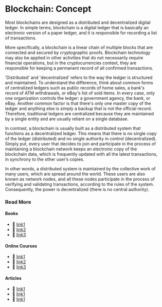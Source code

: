 # Blockchain: Concept
Most blockchains are designed as a distributed and decentralized digital ledger. In simple terms, blockchain is a digital ledger that is basically an electronic version of a paper ledger, and it is responsible for recording a list of transactions.

More specifically, a blockchain is a linear chain of multiple blocks that are connected and secured by cryptographic proofs. Blockchain technology may also be applied in other activities that do not necessarily require financial operations, but in the cryptocurrencies context, they are responsible for keeping a permanent record of all confirmed transactions.

'Distributed' and 'decentralized' refers to the way the ledger is structured and maintained. To understand the difference, think about common forms of centralized ledgers such as public records of home sales, a bank's record of ATM withdrawals, or eBay's list of sold items. In every case, only one organization controls the ledger: a government agency, the bank, or eBay. Another common factor is that there's only one master copy of the ledger and anything else is simply a backup that is not the official record. Therefore, traditional ledgers are centralized because they are maintained by a single entity and are usually reliant on a single database.

In contrast, a blockchain is usually built as a distributed system that functions as a decentralized ledger. This means that there is no single copy of the ledger (distributed) and no single authority in control (decentralized). Simply put, every user that decides to join and participate in the process of maintaining a blockchain network keeps an electronic copy of the blockchain data, which is frequently updated with all the latest transactions, in synchrony to the other user’s copies. 

In other words, a distributed system is maintained by the collective work of many users, which are spread around the world. These users are also known as network nodes, and all these nodes participate in the process of verifying and validating transactions, according to the rules of the system. Consequently, the power is decentralized (there is no central authority). 

### Read More

#### Books
- 🔗 [link1](/)
- 🔗 [link2](/)
- 🔗 [link3](/)

#### Online Courses
- 🔗 [link1](/)
- 🔗 [link2](/)
- 🔗 [link3](/)

#### Articles
- 🔗 [link1](/)
- 🔗 [link1](/)
- 🔗 [link1](/)
